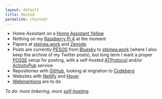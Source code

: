 ```yaml
---
layout: default
title: Hosted
permalink: /hosted/
---
```


* Home Assistant on a [Home Assistant Yellow](https://ameridroid.com/products/home-assistant-yellow)
* Nothing on my [Raspberry Pi 4](https://www.canakit.com/raspberry-pi-4-starter-kit.html) at the moment
* Papers at [steinea.work](https://steinea.work/) and [Zenodo](https://zenodo.org/search?q=metadata.creators.person_or_org.name%253A%22Stein%252C%20Eric%22)
* Posts are currently [PESOS](https://indieweb.org/PESOS) from [Bluesky](https://steinea.bsky.social/) to [steinea.work](https://steinea.work/posting/) (where I also keep the archive of my Twitter posts), but long term I want a proper [POSSE](https://indieweb.org/POSSE) setup for posting, with a self-hosted [ATProtocol](https://atproto.com/) and/or [ActivityPub](https://activitypub.rocks/) service
* Repositories with [GitHub](https://github.com/), looking at migration to [Codeberg](https://codeberg.org/)
* Websites with [Netlify](https://www.netlify.com/) and [Hover](https://www.hover.com/)
* [Webmentions](https://indieweb.org/Webmention) are to do

*To do: more tinkering, more [self-hosting](https://kittsteiner.blog/self-hosting/).*
